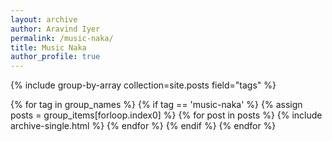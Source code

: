 ```yaml
---
layout: archive
author: Aravind Iyer
permalink: /music-naka/
title: Music Naka
author_profile: true
---
```


{% include group-by-array collection=site.posts field="tags" %}

{% for tag in group_names %}
  {% if tag == 'music-naka' %}
    {% assign posts = group_items[forloop.index0] %}
    {% for post in posts %}
      {% include archive-single.html %}
    {% endfor %}
  {% endif %}
{% endfor %}
